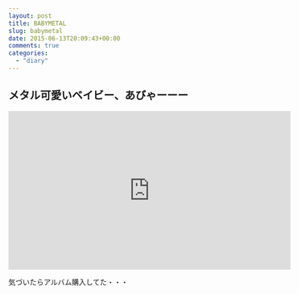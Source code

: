 ```yaml
---
layout: post
title: BABYMETAL
slug: babymetal
date: 2015-06-13T20:09:43+00:00
comments: true
categories:
  - "diary"
---
```


## メタル可愛いベイビー、あびゃーーー

<iframe width="560" height="315" src="https://www.youtube.com/embed/WIKqgE4BwAY" frameborder="0" allowfullscreen></iframe>

気づいたらアルバム購入してた・・・

